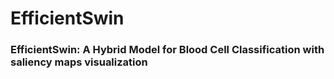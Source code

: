 # EfficientSwin
### **EfficientSwin: A Hybrid Model for Blood Cell Classification with saliency maps visualization**
